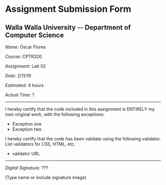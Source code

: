# Assignment Submission Form

## Walla Walla University -- Department of Computer Science

_Name:_ Oscar Flores

_Course:_ CPTR320

_Assignment:_ Lab 02

_Date:_ 2/11/19

_Estimated:_ 4 hours

_Actual Time:_ ?

---

I hereby certify that the code included in this assignment is ENTIRELY my own original work, with the following exceptions:

* Exception one
* Exception two

I hereby certify that the code has been validate using the following validator.
List validators for CSS, HTML, etc.

* validator URL

---

_Digital Signature:_ ???

(Type name or include signature image)
